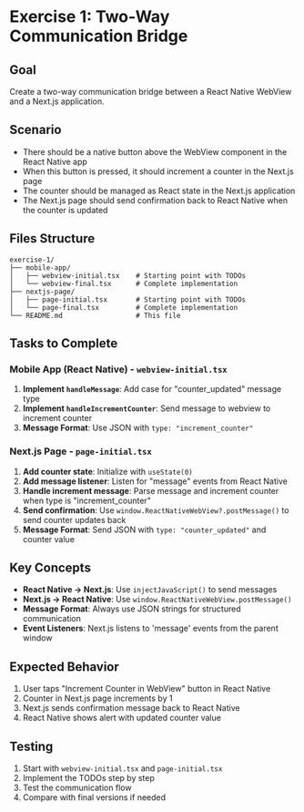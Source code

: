 # Exercise 1: Two-Way Communication Bridge

## Goal
Create a two-way communication bridge between a React Native WebView and a Next.js application.

## Scenario
- There should be a native button above the WebView component in the React Native app
- When this button is pressed, it should increment a counter in the Next.js page
- The counter should be managed as React state in the Next.js application
- The Next.js page should send confirmation back to React Native when the counter is updated

## Files Structure
```
exercise-1/
├── mobile-app/
│   ├── webview-initial.tsx    # Starting point with TODOs
│   └── webview-final.tsx      # Complete implementation
├── nextjs-page/
│   ├── page-initial.tsx       # Starting point with TODOs
│   └── page-final.tsx         # Complete implementation
└── README.md                  # This file
```

## Tasks to Complete

### Mobile App (React Native) - `webview-initial.tsx`
1. **Implement `handleMessage`**: Add case for "counter_updated" message type
2. **Implement `handleIncrementCounter`**: Send message to webview to increment counter
3. **Message Format**: Use JSON with `type: "increment_counter"`

### Next.js Page - `page-initial.tsx`
1. **Add counter state**: Initialize with `useState(0)`
2. **Add message listener**: Listen for "message" events from React Native
3. **Handle increment message**: Parse message and increment counter when type is "increment_counter"
4. **Send confirmation**: Use `window.ReactNativeWebView?.postMessage()` to send counter updates back
5. **Message Format**: Send JSON with `type: "counter_updated"` and counter value

## Key Concepts
- **React Native → Next.js**: Use `injectJavaScript()` to send messages
- **Next.js → React Native**: Use `window.ReactNativeWebView.postMessage()`
- **Message Format**: Always use JSON strings for structured communication
- **Event Listeners**: Next.js listens to 'message' events from the parent window

## Expected Behavior
1. User taps "Increment Counter in WebView" button in React Native
2. Counter in Next.js page increments by 1
3. Next.js sends confirmation message back to React Native
4. React Native shows alert with updated counter value

## Testing
1. Start with `webview-initial.tsx` and `page-initial.tsx`
2. Implement the TODOs step by step
3. Test the communication flow
4. Compare with final versions if needed